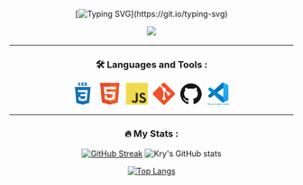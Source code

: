 <div align="center">

[![Typing SVG](https://readme-typing-svg.demolab.com?font=Fira+Code&duration=4000&pause=1000&color=purple&width=435&lines=Hi%2C+my+name+is+Kry!;I'm+just+a+coder;And+I'm+trying+to+be+a+developer!!!)](https://git.io/typing-svg)

</div>




<div align="center">
  <img src="https://media.giphy.com/media/M9gbBd9nbDrOTu1Mqx/giphy.gif" width="200"
</div>

---
 
<div align="center">                                                                                                  
                                                                                                  
### :hammer_and_wrench: Languages and Tools :
                                                                                                
  <img src="https://github.com/devicons/devicon/blob/master/icons/css3/css3-plain-wordmark.svg"  title="CSS3" alt="CSS" width="40" height="40"/>&nbsp;
  <img src="https://github.com/devicons/devicon/blob/master/icons/html5/html5-original.svg" title="HTML5" alt="HTML" width="40" height="40"/>&nbsp;
  <img src="https://github.com/devicons/devicon/blob/master/icons/javascript/javascript-original.svg" title="JavaScript" alt="JavaScript" width="40" height="40"/>&nbsp;
  <img src="https://github.com/devicons/devicon/blob/master/icons/git/git-original.svg" title="JavaScript" alt="JavaScript" width="40" height="40"/>&nbsp;
  <img src="https://github.com/devicons/devicon/blob/master/icons/github/github-original.svg" title="JavaScript" alt="JavaScript" width="40" height="40"/>&nbsp;
  <img src="https://github.com/devicons/devicon/blob/master/icons/vscode/vscode-original-wordmark.svg" title="JavaScript" alt="JavaScript" width="40" height="40"/>&nbsp;

</div>

 ---

<div align="center">

### :fire: My Stats :

[![GitHub Streak](http://github-readme-streak-stats.herokuapp.com?user=KrySoSad&theme=algolia)](https://git.io/streak-stats)   ![Kry's GitHub stats](https://github-readme-stats.vercel.app/api?username=KrySoSad&show_icons=true&theme=algolia)


</div>
<div align="center">

[![Top Langs](https://github-readme-stats.vercel.app/api/top-langs/?username=KrySoSad&layout=compact&theme=algolia)](https://github.com/anuraghazra/github-readme-stats)

</div>
